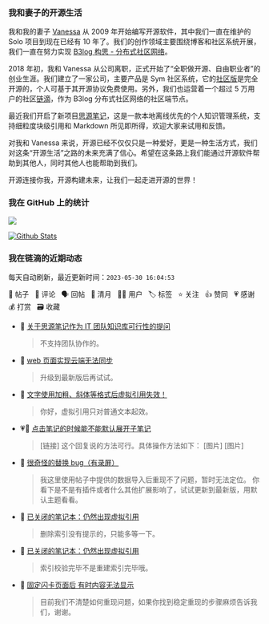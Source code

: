 ### 我和妻子的开源生活

我和我的妻子 [Vanessa](https://github.com/Vanessa219) 从 2009 年开始编写开源软件，其中我们一直在维护的 Solo 项目到现在已经有 10 年了。我们的创作领域主要围绕博客和社区系统开展，我们一直在努力实现 [B3log 构思 - 分布式社区网络](https://ld246.com/article/1546941897596)。

2018 年初，我和 Vanessa 从公司离职，正式开始了“全职做开源、自由职业者”的创业生涯。我们建立了一家公司，主要产品是 Sym 社区系统，它的[社区版](https://github.com/88250/symphony)是完全开源的，个人可基于其开源协议免费使用。另外，我们也运营着一个超过 5 万用户的社区[链滴](https://ld246.com)，作为 B3log 分布式社区网络的社区端节点。

最近我们开启了新项目[思源笔记](https://github.com/siyuan-note/siyuan)，这是一款本地离线优先的个人知识管理系统，支持细粒度块级引用和 Markdown 所见即所得，欢迎大家来试用和反馈。

对我和 Vanessa 来说，开源已经不仅仅只是一种爱好，更是一种生活方式，我们对这条“开源生活”之路的未来充满了信心。希望在这条路上我们能通过开源软件帮助到其他人，同时其他人也能帮助到我们。

开源连接你我，开源构建未来，让我们一起走进开源的世界！

### 我在 GitHub 上的统计

<a title="Hits" target="_blank" href="https://github.com/88250/88250"><img src="https://hits.b3log.org/88250/88250.svg"></a>

[![Github Stats](https://github-readme-stats.vercel.app/api?username=88250&theme=tokyonight&show_icons=true)](https://github.com/88250)

<!--events start -->

### 我在链滴的近期动态

每天自动刷新，最近更新时间：`2023-05-30 16:04:53`

📝 帖子 &nbsp; 💬 评论 &nbsp; 🗣 回帖 &nbsp; 🌙 清月 &nbsp; 👨‍💻 用户 &nbsp; 🏷️ 标签 &nbsp; ⭐️ 关注 &nbsp; 👍 赞同 &nbsp; 💗 感谢 &nbsp; 💰 打赏 &nbsp; 🗃 收藏

* 💬 [关于思源笔记作为 IT 团队知识库可行性的提问](https://ld246.com/article/1685421203782/comment/1685424776193#comments)

  > 不支持团队协作的。
* 💬 [web 页面实现云端无法同步](https://ld246.com/article/1685416364994/comment/1685416548648#comments)

  > 升级到最新版后再试试。
* 💬 [文字使用加粗、斜体等格式后虚拟引用失效！](https://ld246.com/article/1685405453420/comment/1685412361757#comments)

  > 你好，虚拟引用只对普通文本起效。
* 💗💬 [点击笔记的时候能不能默认展开子笔记](https://ld246.com/article/1685284705946/comment/1685409886593#comments)

  > [链接] 这个回复说的方法可行。具体操作方法如下： [图片] [图片]
* 💬 [很奇怪的替换 bug（有录屏）](https://ld246.com/article/1683897582690/comment/1685371717846#comments)

  > 我这里使用帖子中提供的数据导入后重现不了问题，暂时无法定位。 你看下是不是有插件或者什么其他扩展影响了，试试更新到最新版，用默认主题看看。
* 💬 [已关闭的笔记本：仍然出现虚拟引用](https://ld246.com/article/1684676062113/comment/1685101785442#comments)

  > 删除索引没有提示的，只能多等一下。
* 💬 [已关闭的笔记本：仍然出现虚拟引用](https://ld246.com/article/1684676062113/comment/1685089766280#comments)

  > 索引校验完毕不是重建索引完毕哦。
* 💬 [固定闪卡页面后 有时内容无法显示](https://ld246.com/article/1684729568716/comment/1685067843854#comments)

  > 目前我们不清楚如何重现问题，如果你找到稳定重现的步骤麻烦告诉我们，谢谢。


<!--events end -->
